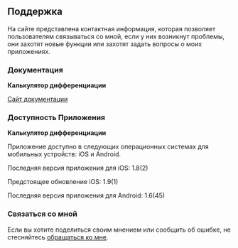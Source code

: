 ## Поддержка

На сайте представлена контактная информация, которая позволяет пользователям связываться со мной, если у них возникнут проблемы, они захотят новые функции или захотят задать вопросы о моих приложениях.

### Документация

**Калькулятор дифференциации**

[Сайт документации](https://www.taketechease.com/differentiation/differentiation-calculator-ru.html)

### Доступность Приложения

**Калькулятор дифференциации**

Приложение доступно в следующих операционных системах для мобильных устройств: iOS и Android.

Последняя версия приложения для iOS: 1.8(2)

Предстоящее обновление iOS: 1.9(1)

Последняя версия приложения для Android: 1.6(45)

### Связаться со мной
Если вы хотите поделиться своим мнением или сообщить об ошибке, не стесняйтесь [обращаться ко мне](mailto:i.d.kosinska@gmail.com).
